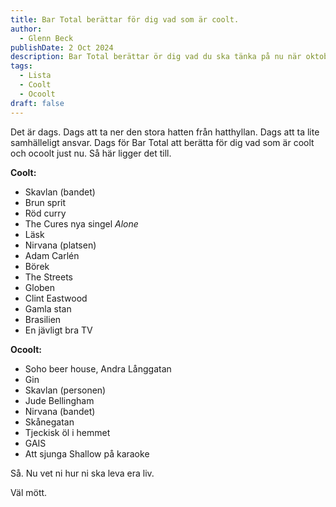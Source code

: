 ```yaml
---
title: Bar Total berättar för dig vad som är coolt.
author:
  - Glenn Beck
publishDate: 2 Oct 2024
description: Bar Total berättar ör dig vad du ska tänka på nu när oktober 2024 börjar.
tags:
  - Lista
  - Coolt
  - Ocoolt
draft: false
---
```

Det är dags. Dags att ta ner den stora hatten från hatthyllan. Dags att ta lite samhälleligt ansvar. Dags för Bar Total att berätta för dig vad som är coolt och ocoolt just nu. Så här ligger det till.

**Coolt:** 

* Skavlan (bandet)
* Brun sprit
* Röd curry
* The Cures nya singel *Alone*
* Läsk
* Nirvana (platsen)
* Adam Carlén
* Börek
* The Streets
* Globen
* Clint Eastwood
* Gamla stan
* Brasilien
* En jävligt bra TV

**Ocoolt:**

* Soho beer house, Andra Långgatan
* Gin
* Skavlan (personen)
* Jude Bellingham
* Nirvana (bandet)
* Skånegatan
* Tjeckisk öl i hemmet
* GAIS
* Att sjunga Shallow på karaoke

Så. Nu vet ni hur ni ska leva era liv.

Väl mött.
